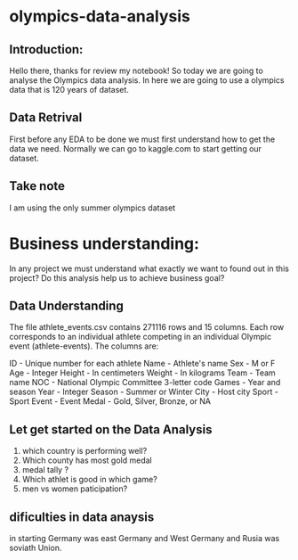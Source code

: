 # olympics-data-analysis

 ## Introduction:

Hello there, thanks for review my notebook! So today we are going to analyse the Olympics data analysis. 
In here we are going to use a olympics data that is 120 years of dataset.

## Data Retrival 
First before any EDA to be done we must first understand how to get the data we need. Normally we can go to kaggle.com to start getting our dataset.

## Take note
I am using the only summer olympics dataset

# Business understanding:

In any project we must understand what exactly we want to found out in this project?
Do this analysis help us to achieve business goal?

## Data Understanding

The file athlete_events.csv contains 271116 rows and 15 columns. Each row corresponds to an individual athlete competing in an individual Olympic event (athlete-events). The columns are:

ID - Unique number for each athlete
Name - Athlete's name
Sex - M or F
Age - Integer
Height - In centimeters
Weight - In kilograms
Team - Team name
NOC - National Olympic Committee 3-letter code
Games - Year and season
Year - Integer
Season - Summer or Winter
City - Host city
Sport - Sport
Event - Event
Medal - Gold, Silver, Bronze, or NA


## Let get started on the Data Analysis
1. which country is performing well?
2. Which county has most gold medal
3. medal tally ?
4. Which athlet is good in which game?
5. men vs women paticipation?

## dificulties in data anaysis
in starting Germany was east Germany and West Germany and Rusia was soviath Union.
